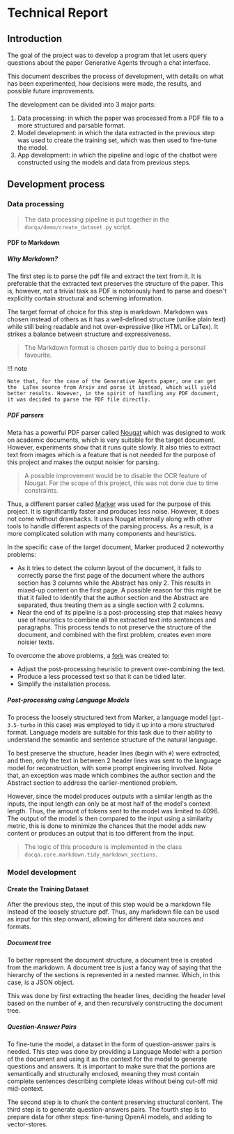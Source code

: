# Technical Report

## Introduction

The goal of the project was to develop a program that let users query questions about the paper Generative Agents through a chat interface.

This document describes the process of development, with details on what has been experimented, how decisions were made, the results, and possible future improvements.

The development can be divided into 3 major parts:

1. Data processing: in which the paper was processed from a PDF file to a more structured and parsable format.
2. Model development: in which the data extracted in the previous step was used to create the training set, which was then used to fine-tune the model.
3. App development: in which the pipeline and logic of the chatbot were constructed using the models and data from previous steps.

## Development process

### Data processing

> The data processing pipeline is put together in the `docqa/demo/create_dataset.py` script.

#### PDF to Markdown

##### Why Markdown?

The first step is to parse the pdf file and extract the text from it. It is preferable that the extracted text preserves the structure of the paper. This is, however, not a trivial task as PDF is notoriously hard to parse and doesn't explicitly contain structural and scheming information.

The target format of choice for this step is markdown. Markdown was chosen instead of others as it has a well-defined structure (unlike plain text) while still being readable and not over-expressive (like HTML or LaTex). It strikes a balance between structure and expressiveness.

> The Markdown format is chosen partly due to being a personal favourite.

!!! note

    Note that, for the case of the Generative Agents paper, one can get the  LaTex source from Arxiv and parse it instead, which will yield better results. However, in the spirit of handling any PDF document, it was decided to parse the PDF file directly.

##### PDF parsers

Meta has a powerful PDF parser called [Nougat](https://github.com/facebookresearch/nougat) which was designed to work on academic documents, which is very suitable for the target document. However, experiments show that it runs quite slowly. It also tries to extract text from images which is a feature that is not needed for the purpose of this project and makes the output noisier for parsing.

> A possible improvement would be to disable the OCR feature of Nougat. For the scope of this project, this was not done due to time constraints.

Thus, a different parser called [Marker](https://github.com/VikParuchuri/marker) was used for the purpose of this project. It is significantly faster and produces less noise. However, it does not come without drawbacks. It uses Nougat internally along with other tools to handle different aspects of the parsing process. As a result, is a more complicated solution with many components and heuristics.

In the specific case of the target document, Marker produced 2 noteworthy problems:

- As it tries to detect the column layout of the document, it fails to correctly parse the first page of the document where the authors section has 3 columns while the Abstract has only 2. This results in mixed-up content on the first page. A possible reason for this might be that it failed to identify that the author section and the Abstract are separated, thus treating them as a single section with 2 columns.
- Near the end of its pipeline is a post-processing step that makes heavy use of heuristics to combine all the extracted text into sentences and paragraphs. This process tends to not preserve the structure of the document, and combined with the first problem, creates even more noisier texts.

To overcome the above problems, a [fork](https://github.com/lone17/marker) was created to:

- Adjust the post-processing heuristic to prevent over-combining the text.
- Produce a less processed text so that it can be tidied later.
- Simplify the installation process.

##### Post-processing using Language Models

To process the loosely structured text from Marker, a language model (`gpt-3.5-turbo` in this case) was employed to tidy it up into a more structured format. Language models are suitable for this task due to their ability to understand the semantic and sentence structure of the natural language.

To best preserve the structure, header lines (begin with `#`) were extracted, and then, only the text in between 2 header lines was sent to the language model for reconstruction, with some prompt engineering involved. Note that, an exception was made which combines the author section and the Abstract section to address the earlier-mentioned problem.

However, since the model produces outputs with a similar length as the inputs, the input length can only be at most half of the model's context length. Thus, the amount of tokens sent to the model was limited to 4096. The output of the model is then compared to the input using a similarity metric, this is done to minimize the chances that the model adds new content or produces an output that is too different from the input.

> The logic of this procedure is implemented in the class `docqa.core.markdown.tidy_markdown_sections`.

### Model development

#### Create the Training Dataset

After the previous step, the input of this step would be a markdown file instead of the loosely structure pdf. Thus, any markdown file can be used as input for this step onward, allowing for different data sources and formats.

##### Document tree

To better represent the document structure, a document tree is created from the markdown. A document tree is just a fancy way of saying that the hierarchy of the sections is represented in a nested manner. Which, in this case, is a JSON object.

This was done by first extracting the header lines, deciding the header level based on the number of `#`, and then recursively constructing the document tree.

##### Question-Answer Pairs

To fine-tune the model, a dataset in the form of question-answer pairs is needed. This step was done by providing a Language Model with a portion of the document and using it as the context for the model to generate questions and answers. It is important to make sure that the portions are semantically and structurally enclosed, meaning they must contain complete sentences describing complete ideas without being cut-off mid mid-context.

The second step is to chunk the content preserving structural content. The third step is to generate question-answers pairs. The fourth step is to prepare data for other steps: fine-tuning OpenAI models, and adding to vector-stores.
